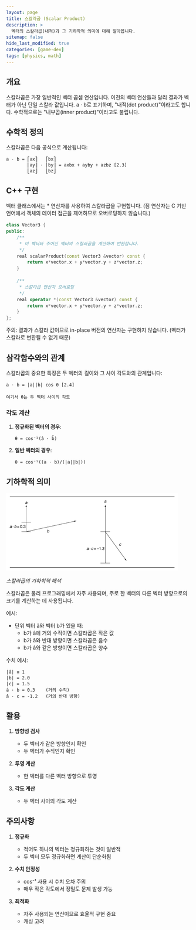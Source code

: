 ```yaml
---
layout: page
title: 스칼라곱 (Scalar Product)
description: >
  벡터의 스칼라곱(내적)과 그 기하학적 의미에 대해 알아봅니다.
sitemap: false
hide_last_modified: true
categories: [game-dev]
tags: [physics, math]
---
```


## 개요

스칼라곱은 가장 일반적인 벡터 곱셈 연산입니다. 이전의 벡터 연산들과 달리 결과가 벡터가 아닌 단일 스칼라 값입니다. a · b로 표기하며, "내적(dot product)"이라고도 합니다. 수학적으로는 "내부곱(inner product)"이라고도 불립니다.

## 수학적 정의

스칼라곱은 다음 공식으로 계산됩니다:

```
a · b = ⎡ax⎤   ⎡bx⎤
        ⎢ay⎥ · ⎢by⎥ = axbx + ayby + azbz [2.3]
        ⎣az⎦   ⎣bz⎦
```

## C++ 구현

벡터 클래스에서는 * 연산자를 사용하여 스칼라곱을 구현합니다. (점 연산자는 C 기반 언어에서 객체의 데이터 접근을 제어하므로 오버로딩하지 않습니다.)

```cpp
class Vector3 {
public:
    /**
     * 이 벡터와 주어진 벡터의 스칼라곱을 계산하여 반환합니다.
     */
    real scalarProduct(const Vector3 &vector) const {
        return x*vector.x + y*vector.y + z*vector.z;
    }

    /**
     * 스칼라곱 연산자 오버로딩
     */
    real operator *(const Vector3 &vector) const {
        return x*vector.x + y*vector.y + z*vector.z;
    }
};
```

주의: 결과가 스칼라 값이므로 in-place 버전의 연산자는 구현하지 않습니다. (벡터가 스칼라로 변환될 수 없기 때문)

## 삼각함수와의 관계

스칼라곱의 중요한 특징은 두 벡터의 길이와 그 사이 각도와의 관계입니다:

```
a · b = |a||b| cos θ [2.4]

여기서 θ는 두 벡터 사이의 각도
```

### 각도 계산

1. **정규화된 벡터의 경우**:
   ```
   θ = cos⁻¹(â · b̂)
   ```

2. **일반 벡터의 경우**:
   ```
   θ = cos⁻¹((a · b)/(|a||b|))
   ```

## 기하학적 의미

![scalar-product](/assets/img/blog/gamedev/scalar-product.png)

_스칼라곱의 기하학적 해석_

스칼라곱은 물리 프로그래밍에서 자주 사용되며, 주로 한 벡터의 다른 벡터 방향으로의 크기를 계산하는 데 사용됩니다.

예시:
- 단위 벡터 â와 벡터 b가 있을 때:
  - b가 â에 거의 수직이면 스칼라곱은 작은 값
  - b가 â와 반대 방향이면 스칼라곱은 음수
  - b가 â와 같은 방향이면 스칼라곱은 양수

수치 예시:
```
|â| ≡ 1
|b| = 2.0
|c| = 1.5
â · b = 0.3    (거의 수직)
â · c = -1.2   (거의 반대 방향)
```

## 활용

1. **방향성 검사**
   - 두 벡터가 같은 방향인지 확인
   - 두 벡터가 수직인지 확인

2. **투영 계산**
   - 한 벡터를 다른 벡터 방향으로 투영

3. **각도 계산**
   - 두 벡터 사이의 각도 계산

## 주의사항

1. **정규화**
   - 적어도 하나의 벡터는 정규화하는 것이 일반적
   - 두 벡터 모두 정규화하면 계산이 단순화됨

2. **수치 안정성**
   - cos⁻¹ 사용 시 수치 오차 주의
   - 매우 작은 각도에서 정밀도 문제 발생 가능

3. **최적화**
   - 자주 사용되는 연산이므로 효율적 구현 중요
   - 캐싱 고려 